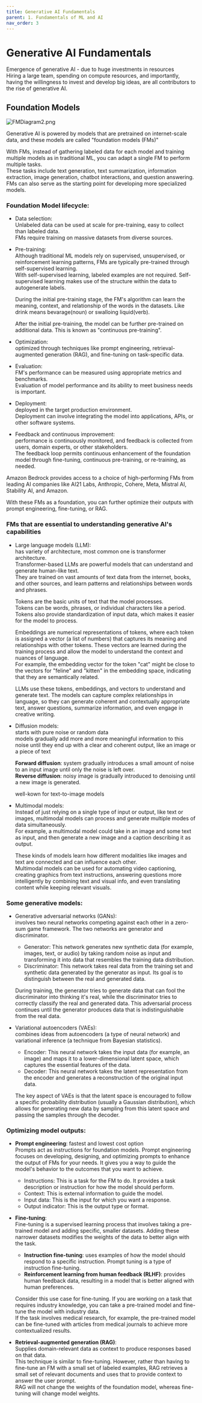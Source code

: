 ```yaml
---
title: Generative AI Fundamentals
parent: 1. Fundamentals of ML and AI
nav_order: 3
---
```


# Generative AI Fundamentals

Emergence of generative AI - due to huge investments in resources  
Hiring a large team, spending on compute resources, and importantly, having the willingness to invest and develop big ideas, are all contributors to the rise of generative AI.  

## Foundation Models

![FMDiagram2.png]({{site.baseurl}}/assets/images/fundamentals-of-ml-and-ai/FMDiagram2.png)

Generative AI is powered by models that are pretrained on internet-scale data, and these models are called "foundation models (FMs)"  

With FMs, instead of gathering labeled data for each model and training multiple models as in traditional ML, you can adapt a single FM to perform multiple tasks.  
These tasks include text generation, text summarization, information extraction, image generation, chatbot interactions, and question answering.  
FMs can also serve as the starting point for developing more specialized models.  

### Foundation Model lifecycle:  
- Data selection:  
  Unlabeled data can be used at scale for pre-training, easy to collect than labeled data.  
  FMs require training on massive datasets from diverse sources.  
- Pre-training:  
  Although traditional ML models rely on supervised, unsupervised, or reinforcement learning patterns, FMs are typically pre-trained through self-supervised learning.  
  With self-supervised learning, labeled examples are not required. Self-supervised learning makes use of the structure within the data to autogenerate labels.  

  During the initial pre-training stage, the FM's algorithm can learn the meaning, context, and relationship of the words in the datasets. Like drink means bevarage(noun) or swalloing liquid(verb).  

  After the initial pre-training, the model can be further pre-trained on additional data. This is known as "continuous pre-training".  
- Optimization:  
  optimized through techniques like prompt engineering, retrieval-augmented generation (RAG), and fine-tuning on task-specific data.  
- Evaluation:  
  FM's performance can be measured using appropriate metrics and benchmarks.  
  Evaluation of model performance and its ability to meet business needs is important.  
- Deployment:  
  deployed in the target production environment.  
  Deployment can involve integrating the model into applications, APIs, or other software systems.  
- Feedback and continuous improvement:  
  performance is continuously monitored, and feedback is collected from users, domain experts, or other stakeholders.  
  The feedback loop permits continuous enhancement of the foundation model through fine-tuning, continuous pre-training, or re-training, as needed.  


Amazon Bedrock provides access to a choice of high-performing FMs from leading AI companies like AI21 Labs, Anthropic, Cohere, Meta, Mistral AI, Stability AI, and Amazon.  

With these FMs as a foundation, you can further optimize their outputs with prompt engineering, fine-tuning, or RAG.  

### FMs that are essential to understanding generative AI's capabilities  
- Large language models (LLM):  
  has variety of architecture, most common one is transformer architecture.  
  Transformer-based LLMs are powerful models that can understand and generate human-like text.  
  They are trained on vast amounts of text data from the internet, books, and other sources, and learn patterns and relationships between words and phrases.  

  Tokens are the basic units of text that the model processes.  
  Tokens can be words, phrases, or individual characters like a period.  
  Tokens also provide standardization of input data, which makes it easier for the model to process.  

  Embeddings are numerical representations of tokens, where each token is assigned a vector (a list of numbers) that captures its meaning and relationships with other tokens. These vectors are learned during the training process and allow the model to understand the context and nuances of language.  
  For example, the embedding vector for the token "cat" might be close to the vectors for "feline" and "kitten" in the embedding space, indicating that they are semantically related.  

  LLMs use these tokens, embeddings, and vectors to understand and generate text. The models can capture complex relationships in language, so they can generate coherent and contextually appropriate text, answer questions, summarize information, and even engage in creative writing.  

- Diffusion models:  
  starts with pure noise or random data  
  models gradually add more and more meaningful information to this noise until they end up with a clear and coherent output, like an image or a piece of text  
  
  **Forward diffusion**: system gradually introduces a small amount of noise to an input image until only the noise is left over.  
  **Reverse diffusion**: noisy image is gradually introduced to denoising until a new image is generated.  

  well-kown for text-to-image models  

- Multimodal models:  
  Instead of just relying on a single type of input or output, like text or images, multimodal models can process and generate multiple modes of data simultaneously.  
  For example, a multimodal model could take in an image and some text as input, and then generate a new image and a caption describing it as output.  

  These kinds of models learn how different modalities like images and text are connected and can influence each other.  
  Multimodal models can be used for automating video captioning, creating graphics from text instructions, answering questions more intelligently by combining text and visual info, and even translating content while keeping relevant visuals.  


### Some generative models:  
- Generative adversarial networks (GANs):  
  involves two neural networks competing against each other in a zero-sum game framework. The two networks are generator and discriminator.  

  - Generator: This network generates new synthetic data (for example, images, text, or audio) by taking random noise as input and transforming it into data that resembles the training data distribution.  
  - Discriminator: This network takes real data from the training set and synthetic data generated by the generator as input. Its goal is to distinguish between the real and generated data.  

  During training, the generator tries to generate data that can fool the discriminator into thinking it's real, while the discriminator tries to correctly classify the real and generated data. This adversarial process continues until the generator produces data that is indistinguishable from the real data.  
- Variational autoencoders (VAEs):  
  combines ideas from autoencoders (a type of neural network) and variational inference (a technique from Bayesian statistics).  

  - Encoder: This neural network takes the input data (for example, an image) and maps it to a lower-dimensional latent space, which captures the essential features of the data.  
  - Decoder: This neural network takes the latent representation from the encoder and generates a reconstruction of the original input data.  

  The key aspect of VAEs is that the latent space is encouraged to follow a specific probability distribution (usually a Gaussian distribution), which allows for generating new data by sampling from this latent space and passing the samples through the decoder.  


### Optimizing model outputs:
- **Prompt engineering**:
  fastest and lowest cost option  
  Prompts act as instructions for foundation models. Prompt engineering focuses on developing, designing, and optimizing prompts to enhance the output of FMs for your needs. It gives you a way to guide the model's behavior to the outcomes that you want to achieve.

  - Instructions: This is a task for the FM to do. It provides a task description or instruction for how the model should perform.  
  - Context: This is external information to guide the model.  
  - Input data: This is the input for which you want a response.  
  - Output indicator: This is the output type or format.  

- **Fine-tuning**:  
  Fine-tuning is a supervised learning process that involves taking a pre-trained model and adding specific, smaller datasets. Adding these narrower datasets modifies the weights of the data to better align with the task.

  - **Instruction fine-tuning**: uses examples of how the model should respond to a specific instruction. Prompt tuning is a type of instruction fine-tuning.  
  - **Reinforcement learning from human feedback (RLHF)**: provides human feedback data, resulting in a model that is better aligned with human preferences.  

  Consider this use case for fine-tuning. If you are working on a task that requires industry knowledge, you can take a pre-trained model and fine-tune the model with industry data.  
  If the task involves medical research, for example, the pre-trained model can be fine-tuned with articles from medical journals to achieve more contextualized results.  

- **Retrieval-augmented generation (RAG)**:  
  Supplies domain-relevant data as context to produce responses based on that data.  
  This technique is similar to fine-tuning. However, rather than having to fine-tune an FM with a small set of labeled examples, RAG retrieves a small set of relevant documents and uses that to provide context to answer the user prompt.  
  RAG will not change the weights of the foundation model, whereas fine-tuning will change model weights.  
